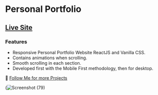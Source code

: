 # Personal Portfolio 
## [Live Site](https://ashish4.vercel.app)
### Features

- Responsive Personal Portfolio Website ReactJS and Vanilla CSS.
- Contains animations when scrolling.
- Smooth scrolling in each section.
- Developed first with the Mobile First methodology, then for desktop.


💙 [Follow Me for more Projects](https://github.com/DeveloperAshish8)

(![Screenshot (79)](https://github.com/DeveloperAshish8/My-Portfolio/assets/90233808/ae8d4a9e-4b6c-4042-ba3e-056b580cea4a)
